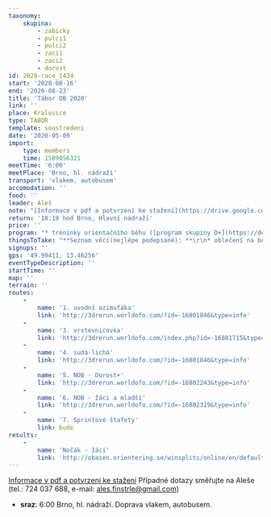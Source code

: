```yaml
---
taxonomy:
    skupina:
        - zabicky
        - pulci1
        - pulci2
        - zaci1
        - zaci2
        - dorost
id: 2020-race_1434
start: '2020-08-16'
end: '2020-08-23'
title: 'Tábor OB 2020'
link: ''
place: Kralovice
type: TABOR
template: soustredeni
date: '2020-05-09'
import:
    type: members
    time: 1589056321
meetTime: '6:00'
meetPlace: 'Brno, hl. nádraží'
transport: 'vlakem, autobusem'
accomodation: ''
food: ''
leader: Aleš
note: "[Informace v pdf a potvrzení ke stažení](https://drive.google.com/drive/folders/1ZOIp_bIs-jAzLDr3OIRfBnsg5go6fTUc?usp=sharing)\r\nPřípadné dotazy na Aleš Finstrle (tel.: 724 037 688, e-mail: ales.finstrle@gmail.com)"
return: '18:19 hod Brno, Hlavní nádraží'
price: ''
program: "* tréninky orientačního běhu ([program skupiny D+](https://docs.google.com/spreadsheets/d/165VZLKDBnJsjGbmNKYqyDZ06g3NvAFmUyxD2oZYes2c/edit?usp=sharing))\r\n* hry\r\n* soutěže\r\n* koupání\r\n* výlet\r\n\r\n**Středeční výlet – 19. srpna 2020**\r\nVe středu 19. srpna máme připravený výlet. Pulci a Žáci I budou mít klasický pěší výlet. Žáci II a starší budou mít výlet formou splutí části řeky Berounky z Chrástu do Liblína. Pro výlet na lodi si vezměte oblečení do lodě, které rychle uschne. V případě teplého počasí – plavky, tričko, opalovací krém. V případě nepříznivého počasí nejlépe elasťáky, propocovák a vršek overalu nebo šusťákovou bundu + pláštěnka. Zatím to spíše vypadá na něco mezi podle předpovědi počasí."
thingsToTake: "**Seznam věcí(nejlépe podepsané): **\r\n* oblečení na běhání - tepláky nebo elasťáky (něco, co má dlouhé nohavice), běhací dres (dederon, kdo má), není vždy možnost věci rychle usušit, proto doporučujeme mít věci na běhání 3x\r\n* boty na běhání 2x\r\n* přezůvky do chaty (kroksy, sandály, ...)\r\n* trička s krátkým rukávem\r\n* trička s dlouhým rukávem\r\n* svetr/teplá mikina\r\n* obuv ven (pevné (skoro) nepromokavé boty na výlety a chození po lese)\r\n* ponožky a spodní prádlo (dle počtu dní, suchých ponožek není nikdy dost)\r\n* oblečení pro pobyt v budově (případně nouzově jako oblečení na běhání)\r\n* pyžamo, hygienické potřeby, opalovací krém, repelent\r\n* plavky, ručník\r\n* šátek, kšiltovka\r\n* větrovka/bunda\r\n\r\n**Běháme  a  chodíme  ven  za  každého  počasí,  proto  oblečení  přizpůsobte  počasí  (pokud  bude chladno, přidejte teplejší věci).**\r\n\r\n**Ostatní potřeby:**\r\n* staré převážně bílé triko na zničení (obarvení) – nutné pro hru\r\n* propiska, tužka\r\n* buzola (kdo má, kdo nemá, tomu půjčíme),\r\n* čip (kdo má, kdo nemá, tomu půjčíme)\r\n* fixy nebo pastelky – stačí barvy černá, hnědá, zelená, modrá, žlutá, červená\r\n* blok nebo sešit se čtverečkovaným papírem A5\r\n* izolepa, zavírací špendlíky\r\n* baterka s náhradními bateriemi, nebo čelovka (kdo má) – tradiční noční mapový trénink bude\r\n* knížka na čtení, karty, menší cestovní hry apod. \r\n\r\n**Na cestu:**\r\n* pláštěnka/nepromokavá větrovka\r\n* menší batůžek\r\n* láhev s pitím\r\n* větší svačina = nedělní oběd\r\n\r\n**Při odjezdu na tábor nebo při příjezdu do tábora odevzdáte:**\r\n* prohlášení o bezinfekčnosti (tiskopis ke stažení)\r\n* informace o zdravotním stavu (viz tiskopis)\r\n* kontakty na rodiče v době tábora\r\n* nezapomeňte  léky,  pokud  nějaké  užívá  dítě  pravidelně,  bude  o  tom  záznam  ve  zdravotní dokumentaci (domluvte se, zda si dítě bude léky brát samo nebo máme mít užívání léků pod kontrolou my)"
signups: ''
gps: '49.99411, 13.46256'
eventTypeDescription: ''
startTime: ''
map: ''
terrain: ''
routes:
    -
        name: '1. uvodní azimuťáka'
        link: 'http://3drerun.worldofo.com/?id=-16801846&type=info'
    -
        name: '3. vrstevnicovka'
        link: 'http://3drerun.worldofo.com/index.php?id=-16801715&type=info'
    -
        name: '4. sudá-lichá'
        link: 'http://3drerun.worldofo.com/?id=-16801846&type=info'
    -
        name: '5. NOB - Dorost+'
        link: 'http://3drerun.worldofo.com/?id=-16802243&type=info'
    -
        name: '6. NOB - žáci a mladší'
        link: 'http://3drerun.worldofo.com/?id=-16802319&type=info'
    -
        name: '7. Sprintové štafety'
        link: bude
results:
    -
        name: 'Nočák - žáci'
        link: 'http://obasen.orientering.se/winsplits/online/en/default.asp?page=classes&databaseId=70856&ct=true'
---
```


[Informace v pdf a potvrzení ke stažení](https://drive.google.com/drive/folders/1ZOIp\_bIs-jAzLDr3OIRfBnsg5go6fTUc?usp=sharing) 
Případné dotazy směřujte na Aleše (tel.: 724 037 688, e-mail: ales.finstrle@gmail.com)

*   **sraz**: 6:00 Brno, hl. nádraží. Doprava vlakem, autobusem.
